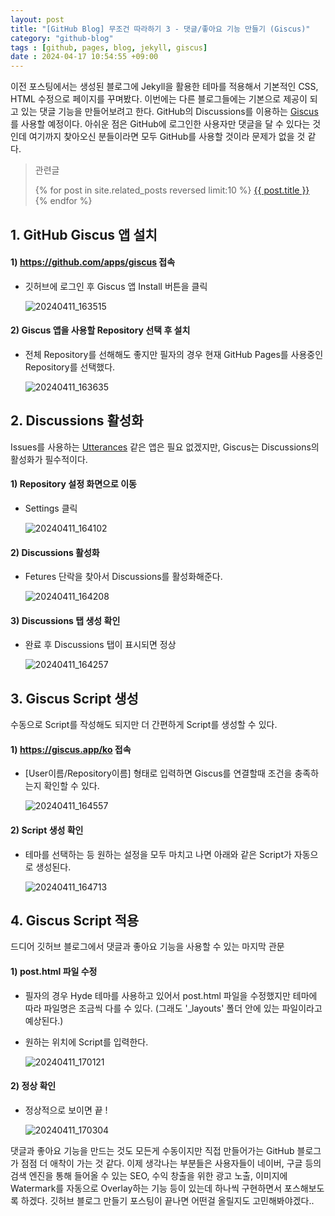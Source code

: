```yaml
---
layout: post
title: "[GitHub Blog] 무조건 따라하기 3 - 댓글/좋아요 기능 만들기 (Giscus)"
category: "github-blog"
tags : [github, pages, blog, jekyll, giscus]
date : 2024-04-17 10:54:55 +09:00
---
```


이전 포스팅에서는 생성된 블로그에 Jekyll을 활용한 테마를 적용해서 기본적인 CSS, HTML 수정으로 페이지를 꾸며봤다.
이번에는 다른 블로그들에는 기본으로 제공이 되고 있는 댓글 기능을 만들어보려고 한다.
GitHub의 Discussions를 이용하는 [Giscus](https://giscus.app/ko)를 사용할 예정이다.
아쉬운 점은 GitHub에 로그인한 사용자만 댓글을 달 수 있다는 것인데 여기까지 찾아오신 분들이라면 모두 GitHub를 사용할 것이라 문제가 없을 것 같다.

<blockquote>
  <p>관련글</p>
  <p>
  {% for post in site.related_posts reversed limit:10 %}
    <a href="{{ post.url }}">{{ post.title }}</a> <br>
  {% endfor %}
</p>
</blockquote>

## 1. GitHub Giscus 앱 설치

#### 1) https://github.com/apps/giscus 접속
- 깃허브에 로그인 후 Giscus 앱 Install 버튼을 클릭

  ![20240411_163515](https://github.com/rundevelrun/rundevelrun.github.io/assets/40383414/15ba6273-cf0e-4e43-ade7-b21afa9943aa)


#### 2) Giscus 앱을 사용할 Repository 선택 후 설치
- 전체 Repository를 선해해도 좋지만 필자의 경우 현재 GitHub Pages를 사용중인 Repository를 선택했다. 

  ![20240411_163635](https://github.com/rundevelrun/rundevelrun.github.io/assets/40383414/50dfc2d4-f5b9-4c78-9202-a3542b5e66f0)



## 2. Discussions 활성화
Issues를 사용하는 [Utterances](https://utteranc.es/) 같은 앱은 필요 없겠지만,
Giscus는 Discussions의 활성화가 필수적이다.

#### 1) Repository 설정 화면으로 이동
- Settings 클릭

  ![20240411_164102](https://github.com/rundevelrun/rundevelrun.github.io/assets/40383414/b6d71987-a177-4a16-9426-25ed5b869e44)


#### 2) Discussions 활성화
- Fetures 단락을 찾아서 Discussions를 활성화해준다.

  ![20240411_164208](https://github.com/rundevelrun/rundevelrun.github.io/assets/40383414/cb865550-b024-4f2b-b2c5-00eff3af6161)


#### 3) Discussions 탭 생성 확인
- 완료 후 Discussions 탭이 표시되면 정상 

  ![20240411_164257](https://github.com/rundevelrun/rundevelrun.github.io/assets/40383414/280ebcf9-56de-44fd-a2af-f1cf9a0d63eb)


## 3. Giscus Script 생성
수동으로 Script를 작성해도 되지만 더 간편하게 Script를 생성할 수 있다.

#### 1) https://giscus.app/ko 접속 
- [User이름/Repository이름] 형태로 입력하면 Giscus를 연결할때 조건을 충족하는지 확인할 수 있다.

  ![20240411_164557](https://github.com/rundevelrun/rundevelrun.github.io/assets/40383414/30d1c140-bdaa-44b7-ba9e-240986b74cb1)

#### 2) Script 생성 확인
- 테마를 선택하는 등 원하는 설정을 모두 마치고 나면 아래와 같은 Script가 자동으로 생성된다.

  ![20240411_164713](https://github.com/rundevelrun/rundevelrun.github.io/assets/40383414/8f393809-f9b6-4992-8fd4-6f674db1c4c0)



## 4. Giscus Script 적용
드디어 깃허브 블로그에서 댓글과 좋아요 기능을 사용할 수 있는 마지막 관문

#### 1) post.html 파일 수정
- 필자의 경우 Hyde 테마를 사용하고 있어서 post.html 파일을 수정했지만 테마에 따라 파일명은 조금씩 다를 수 있다. (그래도 '_layouts' 폴더 안에 있는 파일이라고 예상된다.)
- 원하는 위치에 Script를 입력한다. 

  ![20240411_170121](https://github.com/rundevelrun/rundevelrun.github.io/assets/40383414/734a03d5-e3a2-4755-8ff0-af990223ce85)

#### 2) 정상 확인
- 정상적으로 보이면 끝 !

  ![20240411_170304](https://github.com/rundevelrun/rundevelrun.github.io/assets/40383414/c0df4e2d-e056-44fa-8717-e3432b6580c3)



댓글과 좋아요 기능을 만드는 것도 모든게 수동이지만 직접 만들어가는 GitHub 블로그가 점점 더 애착이 가는 것 같다.
이제 생각나는 부분들은 사용자들이 네이버, 구글 등의 검색 엔진을 통해 들어올 수 있는 SEO, 수익 창출을 위한 광고 노출, 이미지에 Watermark를 자동으로 Overlay하는 기능 등이 있는데
하나씩 구현하면서 포스해보도록 하겠다.
깃허브 블로그 만들기 포스팅이 끝나면 어떤걸 올릴지도 고민해봐야겠다..